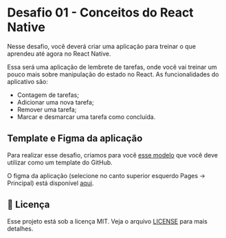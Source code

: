 # Desafio 01 - Conceitos do React Native

Nesse desafio, você deverá criar uma aplicação para treinar o que aprendeu até agora no React Native.

Essa será uma aplicação de lembrete de tarefas, onde você vai treinar um pouco mais sobre manipulação do estado no React.
As funcionalidades do aplicativo são:

- Contagem de tarefas;
- Adicionar uma nova tarefa;
- Remover uma tarefa;
- Marcar e desmarcar uma tarefa como concluída.


## Template e Figma da aplicação

Para realizar esse desafio, criamos para você [esse modelo](https://github.com/rocketseat-education/ignite-template-react-native-todos) que você deve utilizar como um template do GitHub.


O figma da aplicação (selecione no canto superior esquerdo  Pages -> Principal) está disponível [aqui](https://www.figma.com/file/L442P4syOkbHGaLr4fGad4/to.do/duplicate).


## 📝 Licença

Esse projeto está sob a licença MIT. Veja o arquivo [LICENSE](LICENSE) para mais detalhes.
